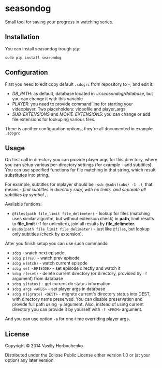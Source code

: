 # seasondog

Small tool for saving your progress in watching series.

## Installation

You can install seasondog trough `pip`:
    
    sudo pip install seasondog

## Configuration

First you need to edit copy default `.sdogrc` from repository to `~`, and edit it:

* *DB_PATH*: as default, database located in *~/.seasondog/database*, but you can change it with this variable
* *PLAYER*: you need to provide command line for starting your videoplayer. Two placeholders: videofile and player_args
* *SUB_EXTENSIONS* and *MOVIE_EXTENSIONS*: you can change or add file extensions for lookuping various files.

There is another configuration options, they're all documented in example `.sdogrc`

## Usage

On first call in directory you can provide player args for this directory, where you can setup various per-directory settings (for example - add subtitles). You can use specified functions for file matching in that string, which result substitutes into string.

For example, subtitles for mplayer should be `-sub @subs(subs/ -1 ,)`, that means - *find subtitles in directory sub/, with no limits, and separate all subtitles by symbol `,`*.

Available funtions:

* `@files(path file_limit file_delimeter)` - lookup for files (matching uses similar algoritm, but without extension check) in **path**, limit results to **file_limit** (-1 for unlimited), join all results by **file_delimeter**.
* `@subs(path file_limit file_delimeter)` - just like `@files`, but lookup only subtitles (check by extension).

After you finish setup you can use such commands:

* `sdog` - watch next episode 
* `sdog p(rev)` - watch prev episode
* `sdog w(atch)` - watch current episode
* `sdog set <EPISODE>` - set episode directly and watch it
* `sdog r(eset)` - delete current directory (or directory, provided by `-f` argument) from database
* `sdog s(tatus)` - get current dir status information
* `sdog args <ARGS>` - set player args in database
* `sdog m(igrate) <DEST>` - migrate current's directory status into DEST, with directory name preserved. You can disable preservation and provide full path using `-p` argument. Also, instead of using current directory you can provide it by yourself with `-f <FROM>` argument.

And you can use option `-a` for one-time overriding player args. 

## License

Copyright © 2014 Vasiliy Horbachenko

Distributed under the Eclipse Public License either version 1.0 or (at
your option) any later version.
